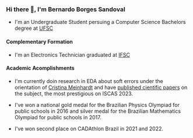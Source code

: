 ### Hi there 👋, I'm Bernardo Borges Sandoval

- I'm an Undergraduate Student persuing a Computer Science Bachelors degree at [UFSC](https://ieeexplore.ieee.org/author/37089214656)

#### Complementary Formation
- I'm an Electronics Technician graduated at [IFSC](https://www.ifsc.edu.br/)

#### Academic Acomplishments
- I'm currently doin research in EDA about soft errors under the orientation of [Cristina Meinhardt](https://scholar.google.com/citations?user=nSxMVPkAAAAJ&hl=en&oi=ao) and have [published cientific papers](https://ieeexplore.ieee.org/author/37089214656) on the subject, the most prestigious on ISCAS 2023.

- I've won a national gold medal for the Brazilian Physics Olympiad for public schools in 2016 and silver medal for the Brazilian Mathematics Olympiad for public schools in 2017.

- I've won second place on CADAthlon Brazil in 2021 and 2022.


<!--
**bnmfw/bnmfw** is a ✨ _special_ ✨ repository because its `README.md` (this file) appears on your GitHub profile.

Here are some ideas to get you started:

- 🔭 I’m currently working on ...
- 🌱 I’m currently learning ...
- 👯 I’m looking to collaborate on ...
- 🤔 I’m looking for help with ...
- 💬 Ask me about ...
- 📫 How to reach me: ...
- 😄 Pronouns: ...
- ⚡ Fun fact: ...
-->
